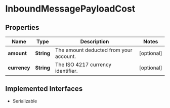 

# InboundMessagePayloadCost

## Properties

Name | Type | Description | Notes
------------ | ------------- | ------------- | -------------
**amount** | **String** | The amount deducted from your account. |  [optional]
**currency** | **String** | The ISO 4217 currency identifier. |  [optional]


## Implemented Interfaces

* Serializable


